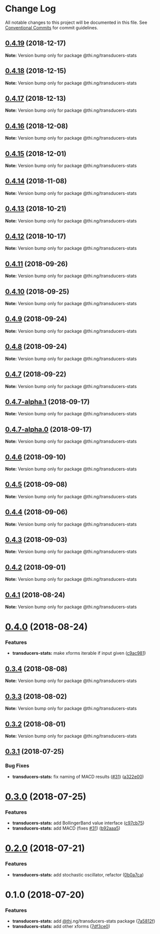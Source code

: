 # Change Log

All notable changes to this project will be documented in this file.
See [Conventional Commits](https://conventionalcommits.org) for commit guidelines.

## [0.4.19](https://github.com/thi-ng/umbrella/compare/@thi.ng/transducers-stats@0.4.18...@thi.ng/transducers-stats@0.4.19) (2018-12-17)

**Note:** Version bump only for package @thi.ng/transducers-stats





## [0.4.18](https://github.com/thi-ng/umbrella/compare/@thi.ng/transducers-stats@0.4.17...@thi.ng/transducers-stats@0.4.18) (2018-12-15)

**Note:** Version bump only for package @thi.ng/transducers-stats





## [0.4.17](https://github.com/thi-ng/umbrella/compare/@thi.ng/transducers-stats@0.4.16...@thi.ng/transducers-stats@0.4.17) (2018-12-13)

**Note:** Version bump only for package @thi.ng/transducers-stats





## [0.4.16](https://github.com/thi-ng/umbrella/compare/@thi.ng/transducers-stats@0.4.15...@thi.ng/transducers-stats@0.4.16) (2018-12-08)

**Note:** Version bump only for package @thi.ng/transducers-stats





## [0.4.15](https://github.com/thi-ng/umbrella/compare/@thi.ng/transducers-stats@0.4.14...@thi.ng/transducers-stats@0.4.15) (2018-12-01)

**Note:** Version bump only for package @thi.ng/transducers-stats





## [0.4.14](https://github.com/thi-ng/umbrella/compare/@thi.ng/transducers-stats@0.4.13...@thi.ng/transducers-stats@0.4.14) (2018-11-08)

**Note:** Version bump only for package @thi.ng/transducers-stats





## [0.4.13](https://github.com/thi-ng/umbrella/compare/@thi.ng/transducers-stats@0.4.12...@thi.ng/transducers-stats@0.4.13) (2018-10-21)

**Note:** Version bump only for package @thi.ng/transducers-stats





## [0.4.12](https://github.com/thi-ng/umbrella/compare/@thi.ng/transducers-stats@0.4.11...@thi.ng/transducers-stats@0.4.12) (2018-10-17)

**Note:** Version bump only for package @thi.ng/transducers-stats





<a name="0.4.11"></a>
## [0.4.11](https://github.com/thi-ng/umbrella/compare/@thi.ng/transducers-stats@0.4.10...@thi.ng/transducers-stats@0.4.11) (2018-09-26)

**Note:** Version bump only for package @thi.ng/transducers-stats





<a name="0.4.10"></a>
## [0.4.10](https://github.com/thi-ng/umbrella/compare/@thi.ng/transducers-stats@0.4.9...@thi.ng/transducers-stats@0.4.10) (2018-09-25)

**Note:** Version bump only for package @thi.ng/transducers-stats





<a name="0.4.9"></a>
## [0.4.9](https://github.com/thi-ng/umbrella/compare/@thi.ng/transducers-stats@0.4.8...@thi.ng/transducers-stats@0.4.9) (2018-09-24)

**Note:** Version bump only for package @thi.ng/transducers-stats





<a name="0.4.8"></a>
## [0.4.8](https://github.com/thi-ng/umbrella/compare/@thi.ng/transducers-stats@0.4.7...@thi.ng/transducers-stats@0.4.8) (2018-09-24)

**Note:** Version bump only for package @thi.ng/transducers-stats





<a name="0.4.7"></a>
## [0.4.7](https://github.com/thi-ng/umbrella/compare/@thi.ng/transducers-stats@0.4.7-alpha.1...@thi.ng/transducers-stats@0.4.7) (2018-09-22)

**Note:** Version bump only for package @thi.ng/transducers-stats





<a name="0.4.7-alpha.1"></a>
## [0.4.7-alpha.1](https://github.com/thi-ng/umbrella/compare/@thi.ng/transducers-stats@0.4.7-alpha.0...@thi.ng/transducers-stats@0.4.7-alpha.1) (2018-09-17)

**Note:** Version bump only for package @thi.ng/transducers-stats





<a name="0.4.7-alpha.0"></a>
## [0.4.7-alpha.0](https://github.com/thi-ng/umbrella/compare/@thi.ng/transducers-stats@0.4.6...@thi.ng/transducers-stats@0.4.7-alpha.0) (2018-09-17)

**Note:** Version bump only for package @thi.ng/transducers-stats





<a name="0.4.6"></a>
## [0.4.6](https://github.com/thi-ng/umbrella/compare/@thi.ng/transducers-stats@0.4.5...@thi.ng/transducers-stats@0.4.6) (2018-09-10)

**Note:** Version bump only for package @thi.ng/transducers-stats





<a name="0.4.5"></a>
## [0.4.5](https://github.com/thi-ng/umbrella/compare/@thi.ng/transducers-stats@0.4.4...@thi.ng/transducers-stats@0.4.5) (2018-09-08)

**Note:** Version bump only for package @thi.ng/transducers-stats





<a name="0.4.4"></a>
## [0.4.4](https://github.com/thi-ng/umbrella/compare/@thi.ng/transducers-stats@0.4.3...@thi.ng/transducers-stats@0.4.4) (2018-09-06)




**Note:** Version bump only for package @thi.ng/transducers-stats

<a name="0.4.3"></a>
## [0.4.3](https://github.com/thi-ng/umbrella/compare/@thi.ng/transducers-stats@0.4.2...@thi.ng/transducers-stats@0.4.3) (2018-09-03)




**Note:** Version bump only for package @thi.ng/transducers-stats

<a name="0.4.2"></a>
## [0.4.2](https://github.com/thi-ng/umbrella/compare/@thi.ng/transducers-stats@0.4.1...@thi.ng/transducers-stats@0.4.2) (2018-09-01)




**Note:** Version bump only for package @thi.ng/transducers-stats

<a name="0.4.1"></a>
## [0.4.1](https://github.com/thi-ng/umbrella/compare/@thi.ng/transducers-stats@0.4.0...@thi.ng/transducers-stats@0.4.1) (2018-08-24)




**Note:** Version bump only for package @thi.ng/transducers-stats

<a name="0.4.0"></a>
# [0.4.0](https://github.com/thi-ng/umbrella/compare/@thi.ng/transducers-stats@0.3.4...@thi.ng/transducers-stats@0.4.0) (2018-08-24)


### Features

* **transducers-stats:** make xforms iterable if input given ([c9ac981](https://github.com/thi-ng/umbrella/commit/c9ac981))




<a name="0.3.4"></a>
## [0.3.4](https://github.com/thi-ng/umbrella/compare/@thi.ng/transducers-stats@0.3.3...@thi.ng/transducers-stats@0.3.4) (2018-08-08)




**Note:** Version bump only for package @thi.ng/transducers-stats

<a name="0.3.3"></a>
## [0.3.3](https://github.com/thi-ng/umbrella/compare/@thi.ng/transducers-stats@0.3.2...@thi.ng/transducers-stats@0.3.3) (2018-08-02)




**Note:** Version bump only for package @thi.ng/transducers-stats

<a name="0.3.2"></a>
## [0.3.2](https://github.com/thi-ng/umbrella/compare/@thi.ng/transducers-stats@0.3.1...@thi.ng/transducers-stats@0.3.2) (2018-08-01)




**Note:** Version bump only for package @thi.ng/transducers-stats

<a name="0.3.1"></a>
## [0.3.1](https://github.com/thi-ng/umbrella/compare/@thi.ng/transducers-stats@0.3.0...@thi.ng/transducers-stats@0.3.1) (2018-07-25)


### Bug Fixes

* **transducers-stats:** fix naming of MACD results ([#31](https://github.com/thi-ng/umbrella/issues/31)) ([a322e00](https://github.com/thi-ng/umbrella/commit/a322e00))




<a name="0.3.0"></a>
# [0.3.0](https://github.com/thi-ng/umbrella/compare/@thi.ng/transducers-stats@0.2.0...@thi.ng/transducers-stats@0.3.0) (2018-07-25)


### Features

* **transducers-stats:** add BollingerBand value interface ([c97cb75](https://github.com/thi-ng/umbrella/commit/c97cb75))
* **transducers-stats:** add MACD (fixes [#31](https://github.com/thi-ng/umbrella/issues/31)) ([b92aaa5](https://github.com/thi-ng/umbrella/commit/b92aaa5))




<a name="0.2.0"></a>
# [0.2.0](https://github.com/thi-ng/umbrella/compare/@thi.ng/transducers-stats@0.1.0...@thi.ng/transducers-stats@0.2.0) (2018-07-21)


### Features

* **transducers-stats:** add stochastic oscillator, refactor ([0b0a7ca](https://github.com/thi-ng/umbrella/commit/0b0a7ca))




<a name="0.1.0"></a>
# 0.1.0 (2018-07-20)


### Features

* **transducers-stats:** add [@thi](https://github.com/thi).ng/transducers-stats package ([7a5812f](https://github.com/thi-ng/umbrella/commit/7a5812f))
* **transducers-stats:** add other xforms ([7df3ce0](https://github.com/thi-ng/umbrella/commit/7df3ce0))
